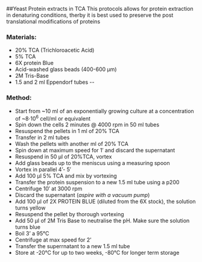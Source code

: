##Yeast Protein extracts in TCA
This protocols allows for protein extraction in denaturing conditions, 
therby it is best used to preserve the post translational modifications of proteins

### Materials:
* 20% TCA  (Trichloroacetic Acid)
* 5% TCA
* 6X protein Blue
* Acid-washed glass beads (400-600 μm)
* 2M Tris-Base
* 1.5 and 2 ml Eppendorf tubes
--

### Method:
  * Start from ~10 ml of an exponentially growing culture at a concentration of ~8⋅10<sup>6</sup> cell/ml or equivalent
  * Spin down the cells 2 minutes @ 4000 rpm in 50 ml tubes
  * Resuspend the pellets in 1 ml of 20% TCA
  * Transfer in 2 ml tubes
  * Wash the pellets with another ml of 20% TCA
  * Spin down at maximum speed for 1′ and discard the supernatant
  * Resuspend in 50 μl of 20%TCA, vortex
  * Add glass beads up to the meniscus using a measuring spoon
  * Vortex in parallel 4’- 5′
  * Add 100 μl 5% TCA and mix by vortexing
  * Transfer the protein suspension to a new 1.5 ml tube using a p200
  * Centrifuge 10′ at 3000 rpm
  * Discard the supernatant (*aspire with a vacuum pump*)
  * Add 100 μl of 2X PROTEIN BLUE (diluted from the 6X stock), the solution turns yellow
  * Resuspend the pellet by thorough vortexing
  * Add 50 μl of 2M Tris Base to neutralise the pH. Make sure the solution turns blue
  * Boil 3’ a 95°C
  * Centrifuge at max speed for 2’
  * Transfer the superrnatant to a new 1.5 ml tube
  * Store at -20°C for up to two weeks, -80°C for longer term storage
